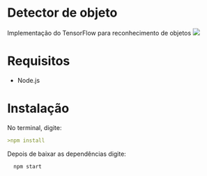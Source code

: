 # Detector de objeto
Implementação do TensorFlow para reconhecimento de objetos 
![](https://i.imgur.com/GKfHifa.gif.gif)
# Requisitos
- Node.js 
# Instalação
No terminal, digite:
```md
>npm install
```
Depois de baixar as dependências digite:

```md
  npm start
```
